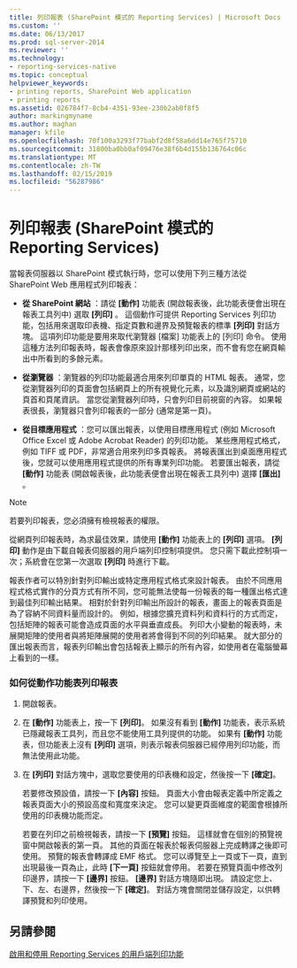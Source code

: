 ```yaml
---
title: 列印報表 (SharePoint 模式的 Reporting Services) | Microsoft Docs
ms.custom: ''
ms.date: 06/13/2017
ms.prod: sql-server-2014
ms.reviewer: ''
ms.technology:
- reporting-services-native
ms.topic: conceptual
helpviewer_keywords:
- printing reports, SharePoint Web application
- printing reports
ms.assetid: 026784f7-8cb4-4351-93ee-230b2ab0f8f5
author: markingmyname
ms.author: maghan
manager: kfile
ms.openlocfilehash: 70f100a3293f77babf2d8f58a6dd14e765f75710
ms.sourcegitcommit: 31800ba0bb0af09476e38f6b4d155b136764c06c
ms.translationtype: MT
ms.contentlocale: zh-TW
ms.lasthandoff: 02/15/2019
ms.locfileid: "56287986"
---
```

# <a name="print-a-report-reporting-services-in-sharepoint-mode"></a>列印報表 (SharePoint 模式的 Reporting Services)
  當報表伺服器以 SharePoint 模式執行時，您可以使用下列三種方法從 SharePoint Web 應用程式列印報表：  
  
-   **從 SharePoint 網站** ：請從 **[動作]** 功能表 (開啟報表後，此功能表便會出現在報表工具列中) 選取 **[列印]** 。 這個動作可提供 Reporting Services 列印功能，包括用來選取印表機、指定頁數和邊界及預覽報表的標準 **[列印]** 對話方塊。 這項列印功能是要用來取代瀏覽器 [檔案] 功能表上的 [列印] 命令。 使用這種方法列印報表時，報表會像原來設計那樣列印出來，而不會有您在網頁輸出中所看到的多餘元素。  
  
-   **從瀏覽器** ：瀏覽器的列印功能最適合用來列印單頁的 HTML 報表。 通常，您從瀏覽器列印的頁面會包括網頁上的所有視覺化元素，以及識別網頁或網站的頁首和頁尾資訊。 當您從瀏覽器列印時，只會列印目前視窗的內容。 如果報表很長，瀏覽器只會列印報表的一部分 (通常是第一頁)。  
  
-   **從目標應用程式** ：您可以匯出報表，以使用目標應用程式 (例如 Microsoft Office Excel 或 Adobe Acrobat Reader) 的列印功能。 某些應用程式格式，例如 TIFF 或 PDF，非常適合用來列印多頁報表。 將報表匯出到桌面應用程式後，您就可以使用應用程式提供的所有專業列印功能。 若要匯出報表，請從 **[動作]** 功能表 (開啟報表後，此功能表便會出現在報表工具列中) 選擇 **[匯出]** 。  
  
> [!NOTE]  
>  若要列印報表，您必須擁有檢視報表的權限。  
  
 從網頁列印報表時，為求最佳效果，請使用 **[動作]** 功能表上的 **[列印]** 選項。 **[列印]** 動作是由下載自報表伺服器的用戶端列印控制項提供。 您只需下載此控制項一次；系統會在您第一次選取 **[列印]** 時進行下載。  
  
 報表作者可以特別針對列印輸出或特定應用程式格式來設計報表。 由於不同應用程式格式實作的分頁方式有所不同，您可能無法使每一份報表的每一種匯出格式達到最佳列印輸出結果。 相對於針對列印輸出所設計的報表，畫面上的報表頁面是為了容納不同資料量而設計的。 例如，根據您擴充資料列和資料行的方式而定，包括矩陣的報表可能會造成頁面的水平與垂直成長。 列印大小變動的報表時，未展開矩陣的使用者與將矩陣展開的使用者將會得到不同的列印結果。 就大部分的匯出報表而言，報表列印輸出會包括報表上顯示的所有內容，如使用者在電腦螢幕上看到的一樣。  
  
### <a name="how-to-print-reports-from-the-actions-menu"></a>如何從動作功能表列印報表  
  
1.  開啟報表。  
  
2.  在 **[動作]** 功能表上，按一下 **[列印]**。 如果沒有看到 **[動作]** 功能表，表示系統已隱藏報表工具列，而且您不能使用工具列提供的功能。 如果有 **[動作]** 功能表，但功能表上沒有 **[列印]** 選項，則表示報表伺服器已經停用列印功能，而無法使用此功能。  
  
3.  在 **[列印]** 對話方塊中，選取您要使用的印表機和設定，然後按一下 **[確定]**。  
  
     若要修改預設值，請按一下 **[內容]** 按鈕。 頁面大小會由報表定義中所定義之報表頁面大小的預設高度和寬度來決定。 您可以變更頁面維度的範圍會根據所使用的印表機功能而定。  
  
     若要在列印之前檢視報表，請按一下 **[預覽]** 按鈕。 這樣就會在個別的預覽視窗中開啟報表的第一頁。 其他的頁面在報表於報表伺服器上完成轉譯之後即可使用。 預覽的報表會轉譯成 EMF 格式。 您可以導覽至上一頁或下一頁，直到出現最後一頁為止，此時 **[下一頁]** 按鈕就會停用。 若要在預覽頁面中修改列印邊界，請按一下 **[邊界]** 按鈕。 **[邊界]** 對話方塊隨即出現。 請設定您上、下、左、右邊界，然後按一下 **[確定]**。 對話方塊會關閉並儲存設定，以供轉譯預覽和列印使用。  
  
## <a name="see-also"></a>另請參閱  
 [啟用和停用 Reporting Services 的用戶端列印功能](../report-server/enable-and-disable-client-side-printing-for-reporting-services.md)  
  
  
